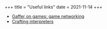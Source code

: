 +++
title = "Useful links"
date = 2021-11-14
+++

* [Gaffer on games: game networking](https://gafferongames.com/categories/building-a-game-network-protocol/)
* [Crafting interpreters](https://craftinginterpreters.com/contents.html)
